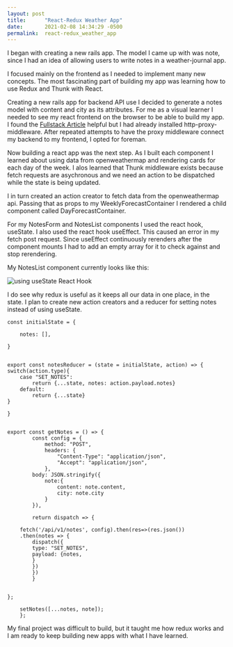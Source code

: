 ```yaml
---
layout: post
title:      "React-Redux Weather App"
date:       2021-02-08 14:34:29 -0500
permalink:  react-redux_weather_app
---
```



I began with creating a new rails app. The model I came up with was note, since I had an idea of allowing users to write notes in a weather-journal app. 

I focused mainly on the frontend as I needed to implement many new concepts. The most fascinating part of building my app was learning how to use Redux and Thunk with React. 

Creating a new rails app for backend API use I decided to generate a notes model with content and city as its attributes. 
For me as a visual learner I needed to see my react frontend on the browser to be able to build my app. I found the [Fullstack Article](https://www.newline.co/fullstack-react/articles/how-to-get-create-react-app-to-work-with-your-rails-api/) helpful but I had already installed http-proxy-middleware. After repeated attempts to have the proxy middleware connect my backend to my frontend, I opted for foreman.  

Now building a react app was the next step. As I built each component I learned about using data from openweathermap and rendering cards for each day of the week. I alos learned that Thunk middleware exists because fetch requests are asychronous and we need an action to be dispatched while the state is being updated.

I in turn created an action creator to fetch data from the openweathermap api. Passing that as props to my WeeklyForecastContainer I rendered a child component called DayForecastContainer. 

For my NotesForm and NotesList components I used the react hook, useState. I also used the react hook useEffect. This caused an error in my fetch post request. Since useEffect continuously rerenders after the component mounts I had to add an empty array for it to check against and stop rerendering.

My NotesList component currently looks like this:

![using useState React Hook](https://imgur.com/sOksTfy)


I do see why redux is useful as it keeps all our data in one place, in the state. I plan to create new action creators and a reducer for setting notes instead of using useState. 

```
const initialState = {

    notes: [],

}


export const notesReducer = (state = initialState, action) => {
switch(action.type){
    case "SET_NOTES": 
        return {...state, notes: action.payload.notes} 
    default: 
        return {...state}
}

}


```

```
export const getNotes = () => {
        const config = {
            method: "POST",
            headers: {
                "Content-Type": "application/json",
                "Accept": "application/json",
            },
        body: JSON.stringify({
            note:{
                content: note.content,
                city: note.city
            }
        }),
    
		return dispatch => {

    fetch('/api/v1/notes', config).then(res=>(res.json())
    .then(notes => {
		dispatch({
		type: "SET_NOTES",
		payload: {notes,
		}
		})
		})
		}
		
		
};
    
    setNotes([...notes, note]);
    };
```

My final project was difficult to build, but it taught me how redux works and I am ready to keep building new apps with what I have learned.



